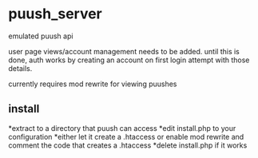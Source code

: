puush_server
============

emulated puush api

user page views/account management needs to be added. until this is done, auth works by creating an account on first login attempt with those details.

currently requires mod rewrite for viewing puushes

## install
*extract to a directory that puush can access
*edit install.php to your configuration
*either let it create a .htaccess or enable mod rewrite and comment the code that creates a .htaccess
*delete install.php if it works

